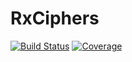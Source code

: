 # RxCiphers

[![Build Status](https://github.com/rxwop/RxCiphers.jl/actions/workflows/CI.yml/badge.svg?branch=master)](https://github.com/rxwop/RxCiphers.jl/actions/workflows/CI.yml?query=branch%3Amaster)
[![Coverage](https://codecov.io/gh/rxwop/RxCiphers.jl/branch/master/graph/badge.svg)](https://codecov.io/gh/rxwop/RxCiphers.jl)
